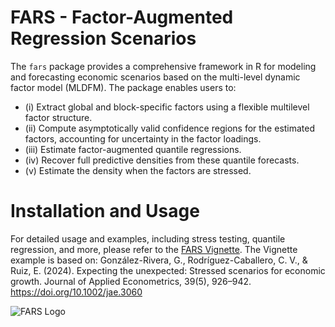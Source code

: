 # FARS - Factor-Augmented Regression Scenarios

The `fars` package provides a comprehensive framework in R for modeling and forecasting economic scenarios based on the multi-level dynamic factor model (MLDFM). The package enables users to:

- (i) Extract global and block-specific factors using a flexible multilevel factor structure.
- (ii) Compute asymptotically valid confidence regions for the estimated factors, accounting for uncertainty in the factor loadings.
- (iii) Estimate factor-augmented quantile regressions.
- (iv) Recover full predictive densities from these quantile forecasts.
- (v) Estimate the density when the factors are stressed.

# Installation and Usage
For  detailed usage and examples, including stress testing, quantile regression, and more, please refer to the [FARS Vignette](./vignettes/introduction.Rmd).
The Vignette example is based on: 
González-Rivera, G., Rodríguez-Caballero, C. V., & Ruiz, E. (2024). Expecting the unexpected: Stressed scenarios for economic growth. Journal of Applied Econometrics, 39(5), 926–942. https://doi.org/10.1002/jae.3060

![FARS Logo](https://gpebellocca.weebly.com/uploads/1/4/3/4/143433954/fars-logo-copia_orig.png)
